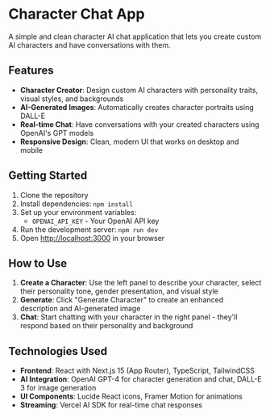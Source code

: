 # Character Chat App

A simple and clean character AI chat application that lets you create custom AI characters and have conversations with them.

## Features

- **Character Creator**: Design custom AI characters with personality traits, visual styles, and backgrounds
- **AI-Generated Images**: Automatically creates character portraits using DALL-E
- **Real-time Chat**: Have conversations with your created characters using OpenAI's GPT models
- **Responsive Design**: Clean, modern UI that works on desktop and mobile

## Getting Started

1. Clone the repository
2. Install dependencies: `npm install`
3. Set up your environment variables:
   - `OPENAI_API_KEY` - Your OpenAI API key
4. Run the development server: `npm run dev`
5. Open [http://localhost:3000](http://localhost:3000) in your browser

## How to Use

1. **Create a Character**: Use the left panel to describe your character, select their personality tone, gender presentation, and visual style
2. **Generate**: Click "Generate Character" to create an enhanced description and AI-generated image
3. **Chat**: Start chatting with your character in the right panel - they'll respond based on their personality and background

## Technologies Used

- **Frontend**: React with Next.js 15 (App Router), TypeScript, TailwindCSS
- **AI Integration**: OpenAI GPT-4 for character generation and chat, DALL-E 3 for image generation
- **UI Components**: Lucide React icons, Framer Motion for animations
- **Streaming**: Vercel AI SDK for real-time chat responses
